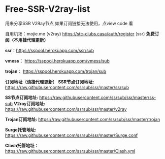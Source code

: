 # Free-SSR-V2ray-list
用来分享SSR V2Ray节点
如果订阅链接无法使用，点view code 看 

自用机场：mojie.me (v2ray)
https://stc-clubs.casa/auth/register  (ssr)
__免费订阅（不用挂代理更新）__

__ssr__：https://sspool.herokuapp.com/ssr/sub

__vmess__：	https://sspool.herokuapp.com/vmess/sub

__trojan__：	https://sspool.herokuapp.com/trojan/sub

__订阅地址（请挂代理更新）__
__SSR节点订阅地址:__
https://raw.githubusercontent.com/ssrsub/ssr/master/ssrsub

__SS节点订阅地址:__
https://raw.githubusercontent.com/ssrsub/ssr/master/ss-sub
__V2ray订阅地址:__
https://raw.githubusercontent.com/ssrsub/ssr/master/v2ray

__Trojan订阅地址:__
https://raw.githubusercontent.com/ssrsub/ssr/master/trojan

__Surge托管地址:__
https://raw.githubusercontent.com/ssrsub/ssr/master/Surge.conf

__Clash托管地址：__
https://raw.githubusercontent.com/ssrsub/ssr/master/Clash.yml
